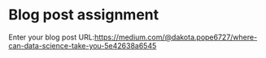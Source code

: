 # Blog post assignment

Enter your blog post URL:https://medium.com/@dakota.pope6727/where-can-data-science-take-you-5e42638a6545
